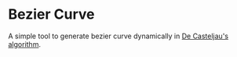 # Bezier Curve

A simple tool to generate bezier curve dynamically in [De Casteljau's algorithm](http://en.wikipedia.org/wiki/De_Casteljau's_algorithm).
